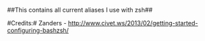 ##This contains all current aliases I use with zsh##

#Credits:#
Zanders - http://www.civet.ws/2013/02/getting-started-configuring-bashzsh/
